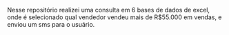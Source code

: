 Nesse repositório realizei uma consulta em 6 bases de dados de excel, onde é selecionado qual vendedor vendeu mais de R$55.000 em vendas, e enviou um sms para o usuário.

